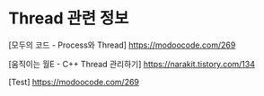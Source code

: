 
# Thread 관련 정보


[모두의 코드 - Process와 Thread] <https://modoocode.com/269>

[움직이는 월E - C++ Thread 관리하기] <https://narakit.tistory.com/134>

[Test] <https://modoocode.com/269>


